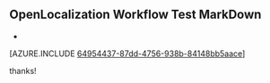 ## OpenLocalization Workflow Test MarkDown
* 

[AZURE.INCLUDE [64954437-87dd-4756-938b-84148bb5aace](calleeMd1.md)]

 
thanks!